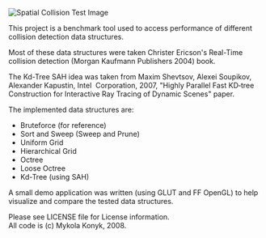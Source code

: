 ![Spatial Collision Test Image](http://i.imgur.com/VqIZUMS.png)  

This project is a benchmark tool used to access performance of different collision detection data structures.

Most of these data structures were taken Christer Ericson's Real-Time collision detection (Morgan Kaufmann Publishers 2004) book.

The Kd-Tree SAH idea was taken from Maxim Shevtsov, Alexei Soupikov, Alexander Kapustin,
Intel  Corporation, 2007, "Highly Parallel Fast KD‐tree Construction for Interactive Ray Tracing of Dynamic Scenes" paper.

The implemented data structures are:  
* Bruteforce (for reference)  
* Sort and Sweep (Sweep and Prune)  
* Uniform Grid  
* Hierarchical Grid  
* Octree  
* Loose Octree  
* Kd-Tree (using SAH)  

A small demo application was written (using GLUT and FF OpenGL) to help visualize and compare the tested data structures.


Please see LICENSE file for License information.  
All code is (c) Mykola Konyk, 2008.
